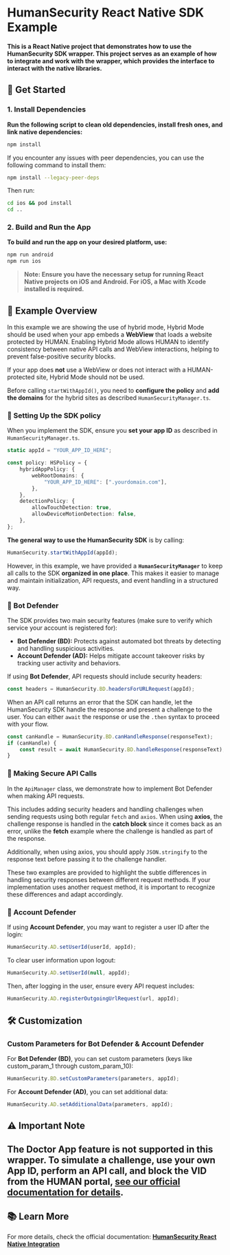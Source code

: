# **HumanSecurity React Native SDK Example**

**This is a React Native project that demonstrates how to use the HumanSecurity SDK wrapper. 
This project serves as an example of how to integrate and work with the wrapper, which provides the interface to interact with the native libraries.**

## **🚀 Get Started**

### **1. Install Dependencies**

**Run the following script to clean old dependencies, install fresh ones, and link native dependencies:**

```bash
npm install
```
If you encounter any issues with peer dependencies, you can use the following command to install them:
```bash
npm install --legacy-peer-deps
```
Then run:
```bash
cd ios && pod install
cd ..
```

### **2. Build and Run the App**

**To build and run the app on your desired platform, use:**

```bash
npm run android
npm run ios
```

> **Note: Ensure you have the necessary setup for running React Native projects on iOS and Android. For iOS, a Mac with Xcode installed is required.**

## **📌 Example Overview**

In this example we are showing the use of hybrid mode, Hybrid Mode should be used when your app embeds a **WebView** that loads a website protected by HUMAN. 
Enabling Hybrid Mode allows HUMAN to identify consistency between native API calls and WebView interactions, helping to prevent false-positive security blocks.

If your app does **not** use a WebView or does not interact with a HUMAN-protected site, Hybrid Mode should not be used.

Before calling `startWithAppId()`, you need to **configure the policy** and **add the domains** for the hybrid sites as described `HumanSecurityManager.ts`.

### 🔹 Setting Up the SDK policy

When you implement the SDK, ensure you **set your app ID** as described in `HumanSecurityManager.ts`.

```ts
static appId = "YOUR_APP_ID_HERE";

const policy: HSPolicy = {
    hybridAppPolicy: {
        webRootDomains: {
            "YOUR_APP_ID_HERE": [".yourdomain.com"],
        },
    },
    detectionPolicy: {
        allowTouchDetection: true,
        allowDeviceMotionDetection: false,
    },
};
```
**The general way to use the HumanSecurity SDK** is by calling:

```ts
HumanSecurity.startWithAppId(appId);
```

However, in this example, we have provided a **`HumanSecurityManager`** to keep all calls to the SDK **organized in one place**.
This makes it easier to manage and maintain initialization, API requests, and event handling in a structured way.

### 🔹 Bot Defender

The SDK provides two main security features (make sure to verify which service your account is registered for):

- **Bot Defender (BD):** Protects against automated bot threats by detecting and handling suspicious activities.
- **Account Defender (AD):** Helps mitigate account takeover risks by tracking user activity and behaviors.

If using **Bot Defender**, API requests should include security headers:

```ts
const headers = HumanSecurity.BD.headersForURLRequest(appId);
```

When an API call returns an error that the SDK can handle, let the HumanSecurity SDK handle the response and present a challenge to the user. 
You can either `await` the response or use the `.then` syntax to proceed with your flow.

```ts
const canHandle = HumanSecurity.BD.canHandleResponse(responseText);
if (canHandle) {
    const result = await HumanSecurity.BD.handleResponse(responseText);
}
```
### 🔹 Making Secure API Calls

In the `ApiManager` class, we demonstrate how to implement Bot Defender when making API requests. 

This includes adding security headers and handling challenges when sending requests using both regular `fetch` and `axios`. 
When using **axios**, the challenge response is handled in the **catch block** since it comes back as an error,
unlike the **fetch** example where the challenge is handled as part of the response. 

Additionally, when using axios, you should apply `JSON.stringify` to the response text before passing it to the challenge handler.

These two examples are provided to highlight the subtle differences in handling security responses between different request methods. 
If your implementation uses another request method, it is important to recognize these differences and adapt accordingly.

### 🔹 Account Defender

If using **Account Defender**, you may want to register a user ID after the login:

```ts
HumanSecurity.AD.setUserId(userId, appId);
```

To clear user information upon logout:

```ts
HumanSecurity.AD.setUserId(null, appId);
```

Then, after logging in the user, ensure every API request includes:

```ts
HumanSecurity.AD.registerOutgoingUrlRequest(url, appId);
```

## 🛠 Customization

### Custom Parameters for Bot Defender & Account Defender

For **Bot Defender (BD)**, you can set custom parameters (keys like custom_param_1 through custom_param_10):

```ts
HumanSecurity.BD.setCustomParameters(parameters, appId);
```

For **Account Defender (AD)**, you can set additional data:

```ts
HumanSecurity.AD.setAdditionalData(parameters, appId);
```

## ⚠️ Important Note

The Doctor App feature is not supported in this wrapper.
To simulate a challenge, use your own App ID, perform an API call, and block the VID from the HUMAN portal, **[see our official documentation for details](https://docs.humansecurity.com/applications-and-accounts/docs/how-to-test-the-sdk-in-your-app)**.
---

## 📚 Learn More

For more details, check the official documentation: **[HumanSecurity React Native Integration](https://docs.humansecurity.com/applications-and-accounts/docs/react-native-integration-recommended)**

